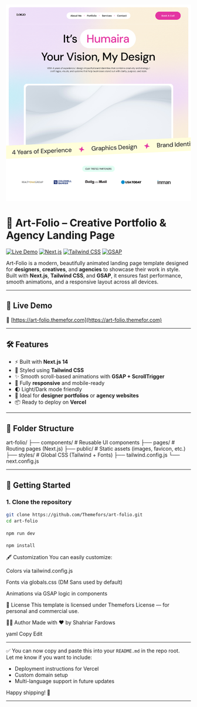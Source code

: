 ![Screenshot](./public/Landing-page.png)


# 🎨 Art-Folio – Creative Portfolio & Agency Landing Page

[![Live Demo](https://img.shields.io/badge/Live-Demo-blue)](https://art-folio.themefor.com)
[![Next.js](https://img.shields.io/badge/Built%20With-Next.js-000?logo=next.js)](https://nextjs.org/)
[![Tailwind CSS](https://img.shields.io/badge/Styled%20With-TailwindCSS-38B2AC?logo=tailwindcss)](https://tailwindcss.com/)
[![GSAP](https://img.shields.io/badge/Animated%20With-GSAP-88CE02?logo=greensock)](https://greensock.com/gsap/)

Art-Folio is a modern, beautifully animated landing page template designed for **designers**, **creatives**, and **agencies** to showcase their work in style. Built with **Next.js**, **Tailwind CSS**, and **GSAP**, it ensures fast performance, smooth animations, and a responsive layout across all devices.

---

## 🚀 Live Demo

🔗 [https://art-folio.themefor.com](https://art-folio.themefor.com)

---

## 🛠️ Features

- ⚡ Built with **Next.js 14**
- 💨 Styled using **Tailwind CSS**
- ✨ Smooth scroll-based animations with **GSAP + ScrollTrigger**
- 🎯 Fully **responsive** and mobile-ready
- 🌓 Light/Dark mode friendly
- 🎨 Ideal for **designer portfolios** or **agency websites**
- 📦 Ready to deploy on **Vercel**

---

## 📁 Folder Structure

art-folio/
├── components/ # Reusable UI components
├── pages/ # Routing pages (Next.js)
├── public/ # Static assets (images, favicon, etc.)
├── styles/ # Global CSS (Tailwind + Fonts)
├── tailwind.config.js
└── next.config.js


---

## 🚀 Getting Started

### 1. Clone the repository

```bash
git clone https://github.com/Themefors/art-folio.git
cd art-folio

npm run dev

npm install

```

🖋 Customization
You can easily customize:

Colors via tailwind.config.js

Fonts via globals.css (DM Sans used by default)

Animations via GSAP logic in components

📃 License
This template is licensed under Themefors License — for personal and commercial use.

🙋‍♂️ Author
Made with ❤️ by Shahriar Fardows

yaml
Copy
Edit

---

✅ You can now copy and paste this into your `README.md` in the repo root.  
Let me know if you want to include:
- Deployment instructions for Vercel
- Custom domain setup
- Multi-language support in future updates

Happy shipping! 🚀

---